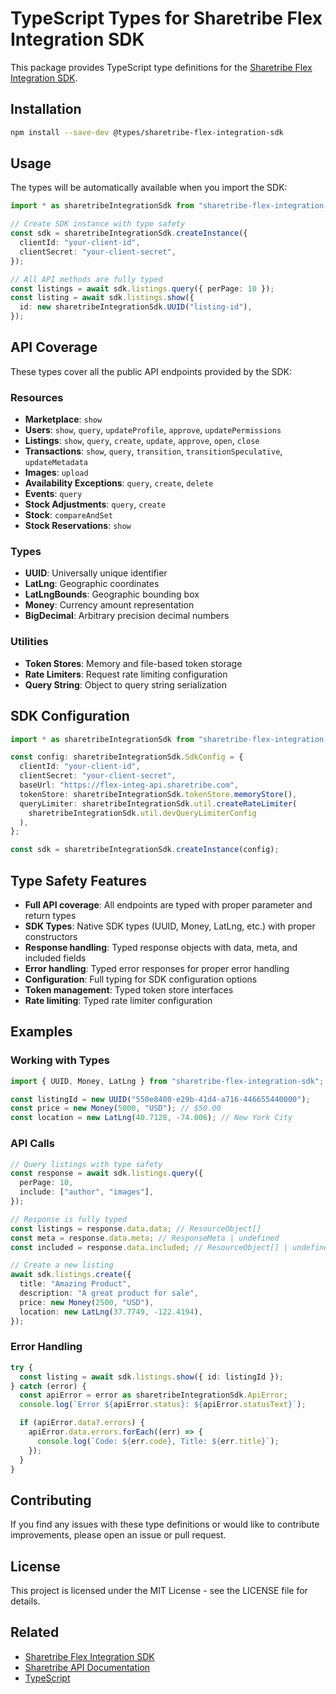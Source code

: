 # TypeScript Types for Sharetribe Flex Integration SDK

This package provides TypeScript type definitions for the [Sharetribe Flex Integration SDK](https://github.com/sharetribe/flex-integration-sdk-js).

## Installation

```bash
npm install --save-dev @types/sharetribe-flex-integration-sdk
```

## Usage

The types will be automatically available when you import the SDK:

```typescript
import * as sharetribeIntegrationSdk from "sharetribe-flex-integration-sdk";

// Create SDK instance with type safety
const sdk = sharetribeIntegrationSdk.createInstance({
  clientId: "your-client-id",
  clientSecret: "your-client-secret",
});

// All API methods are fully typed
const listings = await sdk.listings.query({ perPage: 10 });
const listing = await sdk.listings.show({
  id: new sharetribeIntegrationSdk.UUID("listing-id"),
});
```

## API Coverage

These types cover all the public API endpoints provided by the SDK:

### Resources

- **Marketplace**: `show`
- **Users**: `show`, `query`, `updateProfile`, `approve`, `updatePermissions`
- **Listings**: `show`, `query`, `create`, `update`, `approve`, `open`, `close`
- **Transactions**: `show`, `query`, `transition`, `transitionSpeculative`, `updateMetadata`
- **Images**: `upload`
- **Availability Exceptions**: `query`, `create`, `delete`
- **Events**: `query`
- **Stock Adjustments**: `query`, `create`
- **Stock**: `compareAndSet`
- **Stock Reservations**: `show`

### Types

- **UUID**: Universally unique identifier
- **LatLng**: Geographic coordinates
- **LatLngBounds**: Geographic bounding box
- **Money**: Currency amount representation
- **BigDecimal**: Arbitrary precision decimal numbers

### Utilities

- **Token Stores**: Memory and file-based token storage
- **Rate Limiters**: Request rate limiting configuration
- **Query String**: Object to query string serialization

## SDK Configuration

```typescript
import * as sharetribeIntegrationSdk from "sharetribe-flex-integration-sdk";

const config: sharetribeIntegrationSdk.SdkConfig = {
  clientId: "your-client-id",
  clientSecret: "your-client-secret",
  baseUrl: "https://flex-integ-api.sharetribe.com",
  tokenStore: sharetribeIntegrationSdk.tokenStore.memoryStore(),
  queryLimiter: sharetribeIntegrationSdk.util.createRateLimiter(
    sharetribeIntegrationSdk.util.devQueryLimiterConfig
  ),
};

const sdk = sharetribeIntegrationSdk.createInstance(config);
```

## Type Safety Features

- **Full API coverage**: All endpoints are typed with proper parameter and return types
- **SDK Types**: Native SDK types (UUID, Money, LatLng, etc.) with proper constructors
- **Response handling**: Typed response objects with data, meta, and included fields
- **Error handling**: Typed error responses for proper error handling
- **Configuration**: Full typing for SDK configuration options
- **Token management**: Typed token store interfaces
- **Rate limiting**: Typed rate limiter configuration

## Examples

### Working with Types

```typescript
import { UUID, Money, LatLng } from "sharetribe-flex-integration-sdk";

const listingId = new UUID("550e8400-e29b-41d4-a716-446655440000");
const price = new Money(5000, "USD"); // $50.00
const location = new LatLng(40.7128, -74.006); // New York City
```

### API Calls

```typescript
// Query listings with type safety
const response = await sdk.listings.query({
  perPage: 10,
  include: ["author", "images"],
});

// Response is fully typed
const listings = response.data.data; // ResourceObject[]
const meta = response.data.meta; // ResponseMeta | undefined
const included = response.data.included; // ResourceObject[] | undefined

// Create a new listing
await sdk.listings.create({
  title: "Amazing Product",
  description: "A great product for sale",
  price: new Money(2500, "USD"),
  location: new LatLng(37.7749, -122.4194),
});
```

### Error Handling

```typescript
try {
  const listing = await sdk.listings.show({ id: listingId });
} catch (error) {
  const apiError = error as sharetribeIntegrationSdk.ApiError;
  console.log(`Error ${apiError.status}: ${apiError.statusText}`);

  if (apiError.data?.errors) {
    apiError.data.errors.forEach((err) => {
      console.log(`Code: ${err.code}, Title: ${err.title}`);
    });
  }
}
```

## Contributing

If you find any issues with these type definitions or would like to contribute improvements, please open an issue or pull request.

## License

This project is licensed under the MIT License - see the LICENSE file for details.

## Related

- [Sharetribe Flex Integration SDK](https://github.com/sharetribe/flex-integration-sdk-js)
- [Sharetribe API Documentation](https://www.sharetribe.com/api-reference/)
- [TypeScript](https://www.typescriptlang.org/)
